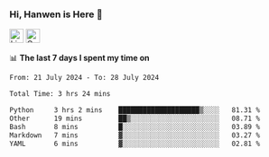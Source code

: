 ### Hi, Hanwen is Here 👋
<p>
	<a href="https://www.linkedin.com/in/liu-hanwen/"><img src="https://img.shields.io/badge/@hanwen-0A66C2?style=flat&logo=LinkedIn&logoColor=white" alt="Linkedin"  height="25px"/></a> 
	<a href="https://scholar.google.com/citations?user=HDF0su0AAAAJ"><img src="https://img.shields.io/badge/scholar-4385FE.svg?&style=plastic&logo=google-scholar&logoColor=white" alt="Google Scholar" height="25px"> </a>
</p>

📊 **The last 7 days I spent my time on** 
<!--START_SECTION:waka-->

```txt
From: 21 July 2024 - To: 28 July 2024

Total Time: 3 hrs 24 mins

Python     3 hrs 2 mins    ████████████████████▒░░░░   81.31 %
Other      19 mins         ██▒░░░░░░░░░░░░░░░░░░░░░░   08.71 %
Bash       8 mins          █░░░░░░░░░░░░░░░░░░░░░░░░   03.89 %
Markdown   7 mins          ▓░░░░░░░░░░░░░░░░░░░░░░░░   03.27 %
YAML       6 mins          ▓░░░░░░░░░░░░░░░░░░░░░░░░   02.81 %
```

<!--END_SECTION:waka-->


<!--
**david990917/david990917** is a ✨ _special_ ✨ repository because its `README.md` (this file) appears on your GitHub profile.

Here are some ideas to get you started:

- 🔭 I’m currently working on ...
- 🌱 I’m currently learning ...
- 👯 I’m looking to collaborate on ...
- 🤔 I’m looking for help with ...
- 💬 Ask me about ...
- 📫 How to reach me: ...
- 😄 Pronouns: ...
- ⚡ Fun fact: ...
-->
